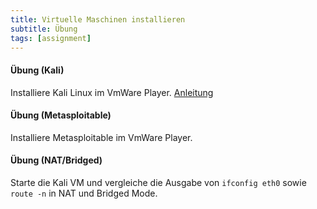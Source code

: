 ```yaml
---
title: Virtuelle Maschinen installieren
subtitle: Übung
tags: [assignment]
---
```


#### Übung (Kali)

Installiere Kali Linux im VmWare Player. [Anleitung](../lib/install_vmware_kali)



#### Übung (Metasploitable)

Installiere Metasploitable im VmWare Player.



#### Übung (NAT/Bridged)

Starte die Kali VM und vergleiche die Ausgabe von `ifconfig eth0` sowie `route -n`  in NAT und Bridged Mode.

